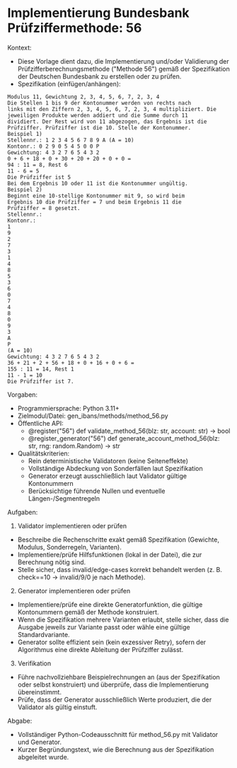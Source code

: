 # Implementierung Bundesbank Prüfziffermethode: 56

Kontext:
- Diese Vorlage dient dazu, die Implementierung und/oder Validierung der Prüfzifferberechnungsmethode ("Methode 56") gemäß der Spezifikation der Deutschen Bundesbank zu erstellen oder zu prüfen.
- Spezifikation (einfügen/anhängen):

```Text
Modulus 11, Gewichtung 2, 3, 4, 5, 6, 7, 2, 3, 4
Die Stellen 1 bis 9 der Kontonummer werden von rechts nach
links mit den Ziffern 2, 3, 4, 5, 6, 7, 2, 3, 4 multipliziert. Die
jeweiligen Produkte werden addiert und die Summe durch 11
dividiert. Der Rest wird von 11 abgezogen, das Ergebnis ist die
Prüfziffer. Prüfziffer ist die 10. Stelle der Kontonummer.
Beispiel 1)
Stellennr.: 1 2 3 4 5 6 7 8 9 A (A = 10)
Kontonr.: 0 2 9 0 5 4 5 0 0 P
Gewichtung: 4 3 2 7 6 5 4 3 2
0 + 6 + 18 + 0 + 30 + 20 + 20 + 0 + 0 =
94 : 11 = 8, Rest 6
11 - 6 = 5
Die Prüfziffer ist 5
Bei dem Ergebnis 10 oder 11 ist die Kontonummer ungültig.
Beispiel 2)
Beginnt eine 10-stellige Kontonummer mit 9, so wird beim
Ergebnis 10 die Prüfziffer = 7 und beim Ergebnis 11 die
Prüfziffer = 8 gesetzt.
Stellennr.:
Kontonr.:
1
9
2
7
3
1
4
8
5
3
6
0
7
4
8
0
9
3
A
P
(A = 10)
Gewichtung: 4 3 2 7 6 5 4 3 2
36 + 21 + 2 + 56 + 18 + 0 + 16 + 0 + 6 =
155 : 11 = 14, Rest 1
11 - 1 = 10
Die Prüfziffer ist 7.
```

Vorgaben:
- Programmiersprache: Python 3.11+
- Zielmodul/Datei: gen_ibans/methods/method_56.py
- Öffentliche API:
  - @register("56") def validate_method_56(blz: str, account: str) -> bool
  - @register_generator("56") def generate_account_method_56(blz: str, rng: random.Random) -> str
- Qualitätskriterien:
  - Rein deterministische Validatoren (keine Seiteneffekte)
  - Vollständige Abdeckung von Sonderfällen laut Spezifikation
  - Generator erzeugt ausschließlich laut Validator gültige Kontonummern
  - Berücksichtige führende Nullen und eventuelle Längen-/Segmentregeln

Aufgaben:
1) Validator implementieren oder prüfen
- Beschreibe die Rechenschritte exakt gemäß Spezifikation (Gewichte, Modulus, Sonderregeln, Varianten).
- Implementiere/prüfe Hilfsfunktionen (lokal in der Datei), die zur Berechnung nötig sind.
- Stelle sicher, dass invalid/edge-cases korrekt behandelt werden (z. B. check==10 -> invalid/9/0 je nach Methode).

2) Generator implementieren oder prüfen
- Implementiere/prüfe eine direkte Generatorfunktion, die gültige Kontonummern gemäß der Methode konstruiert.
- Wenn die Spezifikation mehrere Varianten erlaubt, stelle sicher, dass die Ausgabe jeweils zur Variante passt oder wähle eine gültige Standardvariante.
- Generator sollte effizient sein (kein exzessiver Retry), sofern der Algorithmus eine direkte Ableitung der Prüfziffer zulässt.

3) Verifikation
- Führe nachvollziehbare Beispielrechnungen an (aus der Spezifikation oder selbst konstruiert) und überprüfe, dass die Implementierung übereinstimmt.
- Prüfe, dass der Generator ausschließlich Werte produziert, die der Validator als gültig einstuft.

Abgabe:
- Vollständiger Python-Codeausschnitt für method_56.py mit Validator und Generator.
- Kurzer Begründungstext, wie die Berechnung aus der Spezifikation abgeleitet wurde.